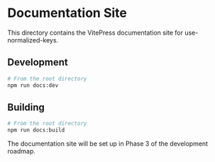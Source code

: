 # Documentation Site

This directory contains the VitePress documentation site for use-normalized-keys.

## Development

```bash
# From the root directory
npm run docs:dev
```

## Building

```bash
# From the root directory
npm run docs:build
```

The documentation site will be set up in Phase 3 of the development roadmap.